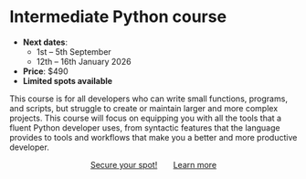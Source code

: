 # Intermediate Python course

- **Next dates**:
   - 1st – 5th September
   - 12th – 16th January 2026
- **Price**: $490
- **Limited spots available**

This course is for all developers who can write small functions, programs, and scripts, but struggle to create or maintain larger and more complex projects.
This course will focus on equipping you with all the tools that a fluent Python developer uses, from syntactic features that the language provides to tools and workflows that make you a better and more productive developer.


<div style="display:flex; justify-content:center;">
<a href="/courses/intermediate-python-course#sign-up" class="btn" style="margin-right: 1em;">Secure your spot!</a>
<a href="/courses/intermediate-python-course" class="btn" style="margin-left: 1em;">Learn more</a>
</div>
